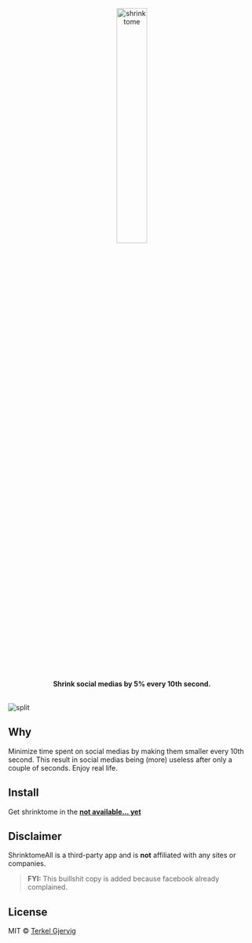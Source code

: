 <div align="center">
  <img src="https://github.com/terkelg/shrinktome/raw/master/logo.gif" alt="shrinktome" width="35%" />
</div>

<div align="center"><b>Shrink social medias by 5% every 10th second.</b></div>

<br />

![split](https://github.com/terkelg/shrinktome/raw/master/assets/split.png)


## Why

Minimize time spent on social medias by making them smaller every 10th second.
This result in social medias being (more) useless after only a couple of seconds. Enjoy real life.


## Install

Get shrinktome in the
**[not available... yet](null)**


## Disclaimer

ShrinktomeAll is a third-party app and is **not** affiliated with any sites or companies.

> **FYI:** This buillshit copy is added because facebook already complained.


## License

MIT © [Terkel Gjervig](https://terkel.com)
